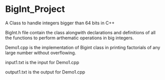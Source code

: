 # BigInt_Project

A Class to handle integers bigger than 64 bits in C++

BigInt.h file contain the class alongwith declarations and definitions of all the functions to perform arthematic operations in big integers.

Demo1.cpp is the implementation of Bigint class in printing factorials of any large number without overflowing.

input1.txt is the input for Demo1.cpp

output1.txt is the output for Demo1.cpp
